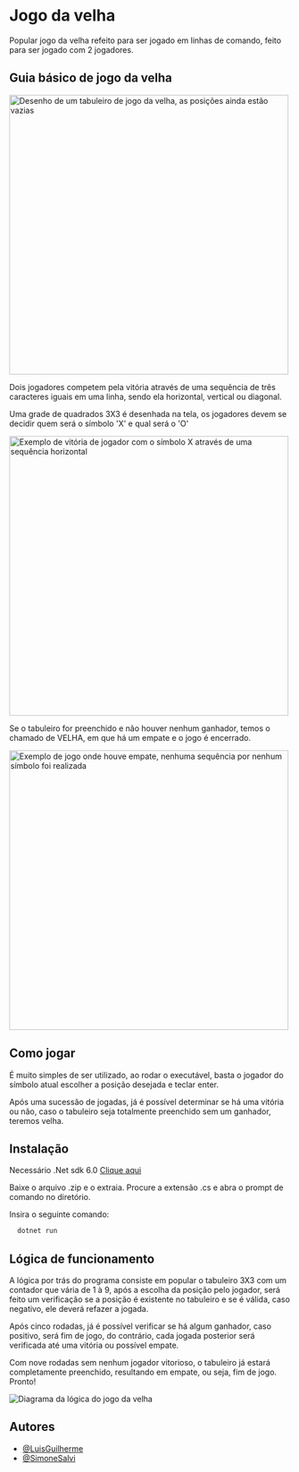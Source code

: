 
# Jogo da velha

Popular jogo da velha refeito para ser jogado em linhas de comando, feito para ser jogado com 2 jogadores.

## Guia básico de jogo da velha
<img src="https://user-images.githubusercontent.com/89887370/224200370-a36e5369-68db-4fab-b1d8-e48b7c42e66c.PNG" width="500" alt="Desenho de um tabuleiro de jogo da velha, as posições ainda estão vazias">

Dois jogadores competem pela vitória através de uma sequência de três caracteres iguais em uma linha, sendo ela horizontal, vertical ou diagonal.

Uma grade de quadrados 3X3 é desenhada na tela, os jogadores devem se decidir quem será o símbolo 'X' e qual será o 'O'

<img src="https://user-images.githubusercontent.com/89887370/224200464-b26632c9-a5d6-48b6-abc6-b933e0029d74.PNG" width="500" alt="Exemplo de vitória de jogador com o símbolo X através de uma sequência horizontal">

Se o tabuleiro for preenchido e não houver nenhum ganhador, temos o chamado de VELHA, em que há um empate e o jogo é encerrado.

<img src="https://user-images.githubusercontent.com/89887370/224200528-027ea535-4841-4ccb-a061-b61e502a0325.PNG" width="500" alt="Exemplo de jogo onde houve empate, nenhuma sequência por nenhum símbolo foi realizada">

## Como jogar
É muito simples de ser utilizado, ao rodar o executável, basta o jogador do símbolo atual escolher a posição desejada e teclar enter.

Após uma sucessão de jogadas, já é possível determinar se há uma vitória ou não, caso o tabuleiro seja totalmente preenchido sem um ganhador, teremos velha.

## Instalação
Necessário .Net sdk 6.0 [Clique aqui](https://dotnet.microsoft.com/en-us/download/dotnet/6.0)

Baixe o arquivo .zip e o extraia. Procure a extensão .cs e abra o prompt de comando no diretório.

Insira o seguinte comando:
```cmd
  dotnet run
```
## Lógica de funcionamento

A lógica por trás do programa consiste em popular o tabuleiro 3X3 com um contador que vária de 1 à 9, após a escolha da posição pelo jogador, será feito um verificação se a posição é existente no tabuleiro e se é válida, caso negativo, ele deverá refazer a jogada.

Após cinco rodadas, já é possível verificar se há algum ganhador, caso positivo, será fim de jogo, do contrário, cada jogada posterior será verificada até uma vitória ou possível empate.

Com nove rodadas sem nenhum jogador vitorioso, o tabuleiro já estará completamente preenchido, resultando em empate, ou seja, fim de jogo.
Pronto!

![Diagrama da lógica do jogo da velha](https://user-images.githubusercontent.com/89887370/224202259-e6be7a1f-e1e6-4111-ae7d-82362d99ebd9.png)

## Autores
- [@LuisGuilherme](https://github.com/LuisGuilh3rme)
- [@SimoneSalvi](https://github.com/SimoneSalvi)
